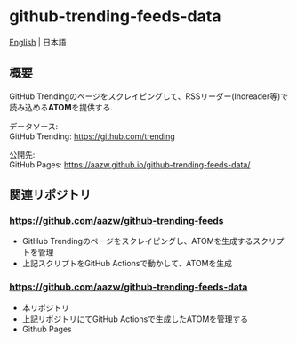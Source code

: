 # github-trending-feeds-data

[English](README.md) | 日本語

## 概要

GitHub Trendingのページをスクレイピングして、RSSリーダー(Inoreader等)で読み込める**ATOM**を提供する.

データソース:  
GitHub Trending: https://github.com/trending

公開先:  
GitHub Pages: https://aazw.github.io/github-trending-feeds-data/

## 関連リポジトリ

### https://github.com/aazw/github-trending-feeds 

- GitHub Trendingのページをスクレイピングし、ATOMを生成するスクリプトを管理
- 上記スクリプトをGitHub Actionsで動かして、ATOMを生成

### https://github.com/aazw/github-trending-feeds-data 

- 本リポジトリ
- 上記リポジトリにてGitHub Actionsで生成したATOMを管理する
- Github Pages
